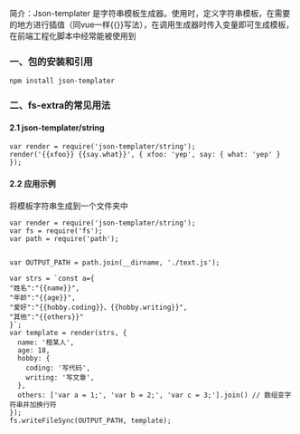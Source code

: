 简介：Json-templater 是字符串模板生成器。使用时，定义字符串模板，在需要的地方进行插值（同vue一样{{}}写法），在调用生成器时传入变量即可生成模板，在前端工程化脚本中经常能被使用到

### 一、包的安装和引用

```
npm install json-templater
```

### 二、fs-extra的常见用法
#### 2.1 json-templater/string

```
var render = require('json-templater/string');
render('{{xfoo}} {{say.what}}', { xfoo: 'yep', say: { what: 'yep' } });
```
#### 2.2 应用示例
将模板字符串生成到一个文件夹中
```
var render = require('json-templater/string');
var fs = require('fs');
var path = require('path');


var OUTPUT_PATH = path.join(__dirname, './text.js');

var strs = `const a={
"姓名":"{{name}}",
"年龄":"{{age}}",
"爱好":"{{hobby.coding}}、{{hobby.writing}}",
"其他":"{{others}}"
}`;
var template = render(strs, {
  name: '橙某人',
  age: 18,
  hobby: {
    coding: '写代码',
    writing: '写文章',
  },
  others: ['var a = 1;', 'var b = 2;', 'var c = 3;'].join() // 数组变字符串并加换行符
});
fs.writeFileSync(OUTPUT_PATH, template);

```

